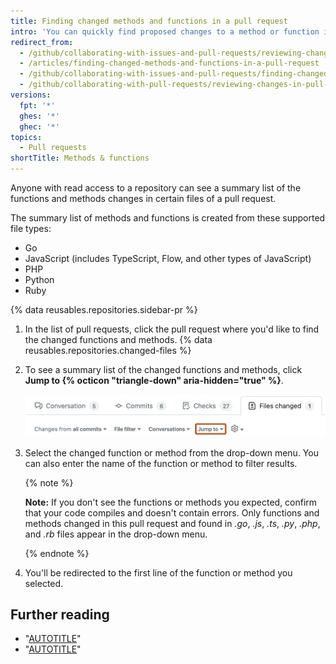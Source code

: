 ```yaml
---
title: Finding changed methods and functions in a pull request
intro: 'You can quickly find proposed changes to a method or function in a pull request in *.go*, *.js*, *.ts*, *.py*, *.php*, and *.rb* files.'
redirect_from:
  - /github/collaborating-with-issues-and-pull-requests/reviewing-changes-in-pull-requests/finding-changed-methods-and-functions-in-a-pull-request
  - /articles/finding-changed-methods-and-functions-in-a-pull-request
  - /github/collaborating-with-issues-and-pull-requests/finding-changed-methods-and-functions-in-a-pull-request
  - /github/collaborating-with-pull-requests/reviewing-changes-in-pull-requests/finding-changed-methods-and-functions-in-a-pull-request
versions:
  fpt: '*'
  ghes: '*'
  ghec: '*'
topics:
  - Pull requests
shortTitle: Methods & functions
---
```

Anyone with read access to a repository can see a summary list of the functions and methods changes in certain files of a pull request.

The summary list of methods and functions is created from these supported file types:
* Go
* JavaScript (includes TypeScript, Flow, and other types of JavaScript)
* PHP
* Python
* Ruby

{% data reusables.repositories.sidebar-pr %}
1. In the list of pull requests, click the pull request where you'd like to find the changed functions and methods.
{% data reusables.repositories.changed-files %}
1. To see a summary list of the changed functions and methods, click **Jump to {% octicon "triangle-down" aria-hidden="true" %}**.

   ![Screenshot of the "Files changed" tab for a pull request. The "Jump to" option is outlined in dark orange.](/assets/images/help/pull_requests/jump-to-menu.png)

1. Select the changed function or method from the drop-down menu. You can also enter the name of the function or method to filter results.

   {% note %}

   **Note:** If you don't see the functions or methods you expected, confirm that your code compiles and doesn't contain errors. Only functions and methods changed in this pull request and found in _.go_, _.js_, _.ts_, _.py_, _.php_, and _.rb_ files appear in the drop-down menu.

   {% endnote %}

1. You'll be redirected to the first line of the function or method you selected.

## Further reading

* "[AUTOTITLE](/pull-requests/collaborating-with-pull-requests/proposing-changes-to-your-work-with-pull-requests/about-comparing-branches-in-pull-requests)"
* "[AUTOTITLE](/pull-requests/collaborating-with-pull-requests/reviewing-changes-in-pull-requests/filtering-files-in-a-pull-request)"

